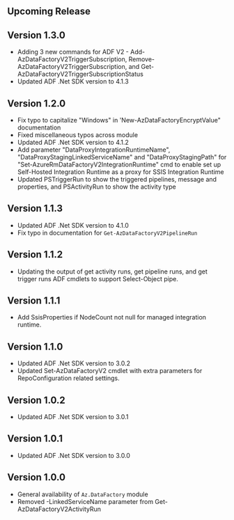 <!--
    Please leave this section at the top of the change log.

    Changes for the upcoming release should go under the section titled "Upcoming Release", and should adhere to the following format:

    ## Upcoming Release
    * Overview of change #1
        - Additional information about change #1
    * Overview of change #2
        - Additional information about change #2
        - Additional information about change #2
    * Overview of change #3
    * Overview of change #4
        - Additional information about change #4

    ## YYYY.MM.DD - Version X.Y.Z (Previous Release)
    * Overview of change #1
        - Additional information about change #1
-->

## Upcoming Release

## Version 1.3.0
* Adding 3 new commands for ADF V2 - Add-AzDataFactoryV2TriggerSubscription, Remove-AzDataFactoryV2TriggerSubscription, and Get-AzDataFactoryV2TriggerSubscriptionStatus
* Updated ADF .Net SDK version to 4.1.3


## Version 1.2.0
* Fix typo to capitalize "Windows" in 'New-AzDataFactoryEncryptValue" documentation
* Fixed miscellaneous typos across module
* Updated ADF .Net SDK version to 4.1.2
* Add parameter "DataProxyIntegrationRuntimeName", "DataProxyStagingLinkedServiceName" and "DataProxyStagingPath" for "Set-AzureRmDataFactoryV2IntegrationRuntime" cmd to enable set up Self-Hosted Integration Runtime as a proxy for SSIS Integration Runtime
* Updated PSTriggerRun to show the triggered pipelines, message and properties, and PSActivityRun to show the activity type

## Version 1.1.3
* Updated ADF .Net SDK version to 4.1.0
* Fix typo in documentation for `Get-AzDataFactoryV2PipelineRun`

## Version 1.1.2
* Updating the output of get activity runs, get pipeline runs, and get trigger runs ADF cmdlets to support Select-Object pipe.

## Version 1.1.1
* Add SsisProperties if NodeCount not null for managed integration runtime.

## Version 1.1.0
* Updated ADF .Net SDK version to 3.0.2
* Updated Set-AzDataFactoryV2 cmdlet with extra parameters for RepoConfiguration related settings.

## Version 1.0.2
* Updated ADF .Net SDK version to 3.0.1

## Version 1.0.1
* Updated ADF .Net SDK version to 3.0.0

## Version 1.0.0
* General availability of `Az.DataFactory` module
* Removed -LinkedServiceName parameter from Get-AzDataFactoryV2ActivityRun
